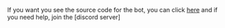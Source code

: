 If you want you see the source code for the bot, you can click [here](https://discord.gg/ST5T4FP) and if you need help, join the [discord server]
